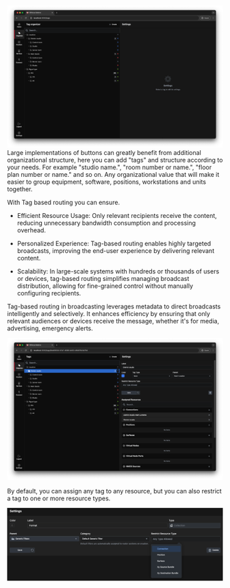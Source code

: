 
![organize page](images/organize.png 'organize page')
Large implementations of buttons can greatly benefit from additional organizational structure, here you can add "tags" and structure according to your needs.
For example "studio name.", "room number or name.", "floor plan number or name." and so on. Any organizational value that will make it easier to group equipment, software, positions, workstations and units together.


With Tag based routing you can ensure.

- Efficient Resource Usage: Only relevant recipients receive the content, reducing unnecessary bandwidth consumption and processing overhead.

- Personalized Experience: Tag-based routing enables highly targeted broadcasts, improving the end-user experience by delivering relevant content.

- Scalability: In large-scale systems with hundreds or thousands of users or devices, tag-based routing simplifies managing broadcast distribution, allowing for fine-grained control without manually configuring recipients.

Tag-based routing in broadcasting leverages metadata to direct broadcasts intelligently and selectively. It enhances efficiency by ensuring that only relevant audiences or devices receive the message, whether it's for media, advertising, emergency alerts.

![Organize unfold](images/organize_unfold.png 'organize unfold')

By default, you can assign any tag to any resource, but you can also restrict a tag to one or more resource types.

 

![Restrictions](images/restrict.png 'Restrictions')

